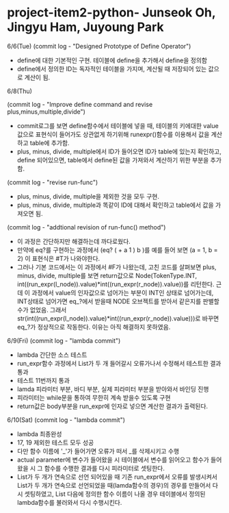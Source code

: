 # project-item2-python- Junseok Oh, Jingyu Ham, Juyoung Park
6/6(Tue)
(commit log - "Designed Prototype of Define Operator")
- define에 대한 기본적인 구현. 테이블에 define을 추가해서 define을 정의함
- define에서 정의한 ID는 독자적인 테이블을 가지며, 계산될 때 저장되어 있는 값으로 계산이 됨.

6/8(Thu)

(commit log - "Improve define command and revise plus,minus,multiple,divide")
- commit로그를 보면 define함수에서 테이블에 넣을 때, 테이블의 키에대한 value값으로 표현식이 들어가도 상관없게 하기위해 runexpr()함수를 이용해서 값을 계산하고 table에 추가함.
- plus, minus, divide, multiple에서 ID가 들어오면 ID가 table에 있는지 확인하고, define 되어있으면, table에서 define된 값을 가져와서 계산하기 위한 부분을 추가함.

(commit log - "revise run-func")
- plus, minus, divide, multiple을 제외한 것을 모두 구현.
- plus, minus, divide, multiple과 똑같이 ID에 대해서 확인하고 table에서 값을 가져오면 됨.

(commit log - "addtional revision of run-func() method")
- 이 과정은 간단하지만 해결하는데 까다로웠다.
- 만약에 eq?를 구현하는 과정에서 (eq? ( + a 1 ) b )를 예를 들어 보면 (a = 1, b = 2) 이 표현식은 #T가 나와야한다.
- 그러나 기본 코드에서는 이 과정에서 #F가 나왔는데, 고친 코드를 살펴보면 plus, minus, divide, multiple를 보면
return값으로 Node(TokenType.INT, int((run_expr(l_node)).value)*int((run_expr(r_node)).value))를 리턴한다. 근데 이 과정에서 
value의 인자값으로 넘어가는 부분이 INT인 상태로 넘어가는데, INT상태로 넘어가면 eq_?에서 받을때 NODE 오브젝트를 받아서 같은지를
판별할 수가 없었음. 그래서 str(int((run_expr(l_node)).value)*int((run_expr(r_node)).value)))로 바꾸면 eq_?가 정상적으로 작동한다. 이유는 아직 해결하지 못하였음.

6/9(Fri)
(commit log - "lambda commit")
- lambda 간단한 소스 테스트
- run_expr함수 과정에서 List가 두 개 들어갈시 오류가나서 수정해서 테스트한 결과 통과
- 테스트 11번까지 통과
- lamda 피라미터 부분, 바디 부분, 실제 피라미터 부분을 받아와서 바인딩 진행
- 피라미터는 while문을 통하여 무한히 계속 받을수 있도록 구현
- return값은 body부분을 run_expr에 인자로 넣으면 계산한 결과가 출력된다.

6/10(Sat)
(commit log - "lambda commit")
- lambda 최종완성
- 17, 19 제외한 테스트 모두 성공
- 다만 함수 이름에 '_'가 들어가면 오류가 떠서 _를 삭제시키고 수행
- actual parameter에 변수가 들어왔을 시 테이블에서 변수를 읽어오고 함수가 들어왔을 시 그 함수를 수행한 결과를 다시 피라미터로 셋팅한다.
- List가 두 개가 연속으로 선언 되어있을 때 기존 run_expr에서 오류를 발생시켜서 List가 두 개가 연속으로 선언되었을 때(lamda함수의 경우)의 경우를 만들어서 다시 셋팅하였고, List 다음에 정의한 함수 이름이 나올 경우 테이블에서 정의된 lambda함수를 불러와서 다시 수행시킨다.
